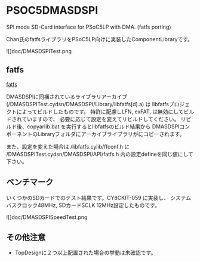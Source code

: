 # PSOC5DMASDSPI
SPI mode SD-Card interface for PSoC5LP with DMA. (fatfs porting) 

Chan氏のfatfsライブラリをPSoC5LP向けに実装したComponentLibraryです。

![]doc/DMASDSPITest.png

## fatfs
[fatfs](http://elm-chan.org/fsw/ff/00index_j.html)

DMASDSPIに同梱されているライブラリアーカイブ(/DMASDSPITest.cydsn/DMASDSPI/Library/libfatfs[d].a) は
libfatfsプロジェクトによってビルドしたものです。
特許に配慮しLFN, exFAT, は無効にしてビルドされていますので、
必要に応じて設定を変えてリビルドしてください。
リビルド後、copyarlib.bat を実行するとlibfatfsのビルド結果から
DMASDSPIコンポーネントのLibraryフォルダにアーカイブライブラリがにコピーされます。

また、設定を変えた場合は /libfatfs.cylib/ffconf.h に
/DMASDSPITest.cydsn/DMASDSPI/API/fatfs.h 内の設定defineを同じ値にして下さい。


## ベンチマーク

いくつかのSDカードでのテスト結果です。CY8CKIT-059 に実装し、
システムバスクロック48MHz, SDカードSCLK 12MHz設定したものです。

![]doc/DMASDSPISpeedTest.png


## その他注意
- TopDesignに２つ以上配置された場合の挙動は未確認です。

